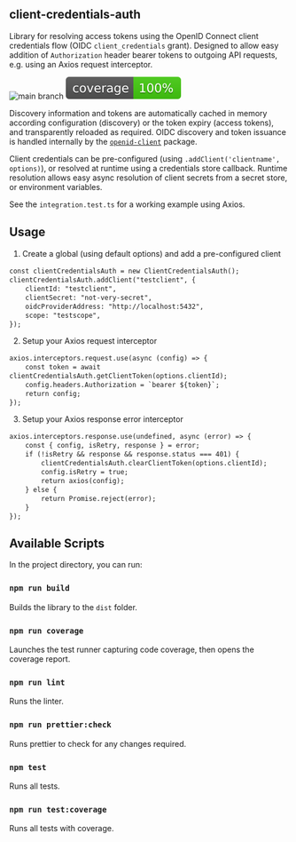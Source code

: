 ## client-credentials-auth

Library for resolving access tokens using the OpenID Connect client credentials flow (OIDC `client_credentials` grant).  Designed to allow easy addition of  `Authorization` header bearer tokens to outgoing API requests, e.g. using an Axios request interceptor.

![main branch](https://github.com/payapps/client-credentials-auth/actions/workflows/main.yml/badge.svg)
![coverage](https://github.com/payapps/client-credentials-auth/raw/badges/.badges/main/coverage.svg)

Discovery information and tokens are automatically cached in memory according configuration (discovery) or the token expiry (access tokens), and transparently reloaded as required.  OIDC discovery and token issuance is handled internally by the [`openid-client`](https://www.npmjs.com/package/openid-client) package.

Client credentials can be pre-configured (using ```.addClient('clientname', options)```), or resolved at runtime using a credentials store callback.  Runtime resolution allows easy async resolution of client secrets from a secret store, or environment variables.

See the `integration.test.ts` for a working example using Axios.

## Usage

1.  Create a global (using default options) and add a pre-configured client

```
const clientCredentialsAuth = new ClientCredentialsAuth();
clientCredentialsAuth.addClient("testclient", {
    clientId: "testclient",
    clientSecret: "not-very-secret",
    oidcProviderAddress: "http://localhost:5432",
    scope: "testscope",
});
```

2.  Setup your Axios request interceptor

```
axios.interceptors.request.use(async (config) => {
    const token = await clientCredentialsAuth.getClientToken(options.clientId);
    config.headers.Authorization = `bearer ${token}`;
    return config;
});
```

3. Setup your Axios response error interceptor

```
axios.interceptors.response.use(undefined, async (error) => {
    const { config, isRetry, response } = error;
    if (!isRetry && response && response.status === 401) {
        clientCredentialsAuth.clearClientToken(options.clientId);
        config.isRetry = true;
        return axios(config);
    } else {
        return Promise.reject(error);
    }
});
```


## Available Scripts

In the project directory, you can run:

### `npm run build`

Builds the library to the `dist` folder.

### `npm run coverage`

Launches the test runner capturing code coverage, then opens the coverage report.

### `npm run lint`

Runs the linter.

### `npm run prettier:check`

Runs prettier to check for any changes required.

### `npm test`

Runs all tests.

### `npm run test:coverage`

Runs all tests with coverage.
